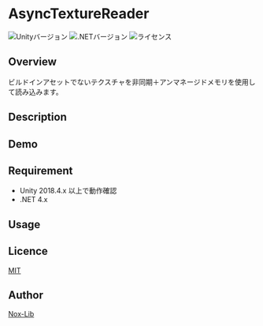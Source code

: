 # AsyncTextureReader
![Unityバージョン](https://img.shields.io/badge/Unity-2018.4.23f1-blue) ![.NETバージョン](https://img.shields.io/badge/.NET-4.x-blueviolet) ![ライセンス](https://img.shields.io/github/license/Nox-Lib/AsyncTextureReader)

## Overview
ビルドインアセットでないテクスチャを非同期＋アンマネージドメモリを使用して読み込みます。

## Description

## Demo

## Requirement
- Unity 2018.4.x 以上で動作確認
- .NET 4.x

## Usage

## Licence
[MIT](https://github.com/Nox-Lib/AsyncTextureReader/blob/master/LICENSE)

## Author
[Nox-Lib](https://github.com/Nox-Lib)
